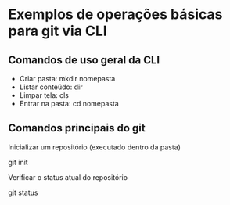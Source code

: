 # Exemplos de operações básicas para git via CLI

## Comandos de uso geral da CLI

- Criar pasta: mkdir nomepasta
- Listar conteúdo: dir
- Limpar tela: cls
- Entrar na pasta: cd nomepasta


## Comandos principais do git

Inicializar um repositório  (executado dentro da pasta)

git init

Verificar o status atual do repositório 

git status
